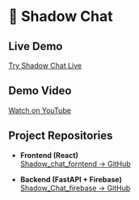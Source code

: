 # 💬 Shadow Chat

##  Live Demo  
 [Try Shadow Chat Live](https://shadow-chat-forntend.onrender.com/)
##  Demo Video  
 [Watch on YouTube](https://youtu.be/ilot9RKiRRs)

##  Project Repositories
-  **Frontend (React)**  
  [Shadow_chat_forntend → GitHub](https://github.com/RupeshBhulode/Shadow_chat_forntend)

-  **Backend (FastAPI + Firebase)**  
  [Shadow_Chat_firebase → GitHub](https://github.com/RupeshBhulode/Shadow_Chat_firebase)
